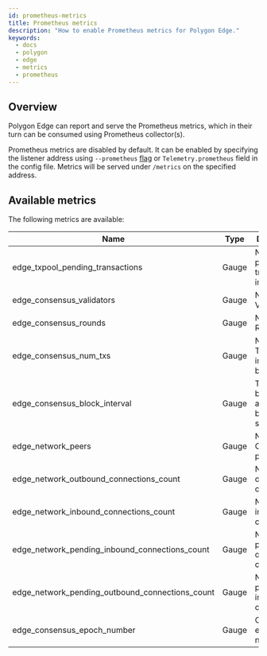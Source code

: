 ```yaml
---
id: prometheus-metrics
title: Prometheus metrics
description: "How to enable Prometheus metrics for Polygon Edge."
keywords:
  - docs
  - polygon
  - edge
  - metrics
  - prometheus
---
```


## Overview

Polygon Edge can report and serve the Prometheus metrics, which in their turn can be consumed using Prometheus collector(s).

Prometheus metrics are disabled by default. 
It can be enabled by specifying the listener address using `--prometheus` [flag](/docs/edge/get-started/cli-commands#prometheus) or `Telemetry.prometheus` field in the config file. 
Metrics will be served under `/metrics` on the specified address.

## Available metrics

The following metrics are available:

| **Name**                                        | **Type** | **Description**                             |
|-------------------------------------------------|----------|---------------------------------------------|
| edge_txpool_pending_transactions                | Gauge    | Number of pending transactions in TxPool    |
| edge_consensus_validators                       | Gauge    | Number of Validators                        |
| edge_consensus_rounds                           | Gauge    | Number of Rounds                            |
| edge_consensus_num_txs                          | Gauge    | Number of Transactions in the latest block  |
| edge_consensus_block_interval                   | Gauge    | Time between this and last block in seconds |
| edge_network_peers                              | Gauge    | Number of Connected peers                   |
| edge_network_outbound_connections_count         | Gauge    | Number of outbound connections              |
| edge_network_inbound_connections_count          | Gauge    | Number of inbound connections               |
| edge_network_pending_inbound_connections_count  | Gauge    | Number of pending outbound connections      |
| edge_network_pending_outbound_connections_count | Gauge    | Number of pending inbound connections       |
| edge_consensus_epoch_number                     | Gauge    | Current epoch number                        |